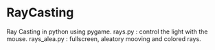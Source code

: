 # RayCasting
Ray Casting in python using pygame.
rays.py : control the light with the mouse.
rays_alea.py : fullscreen, aleatory mooving and colored rays.
